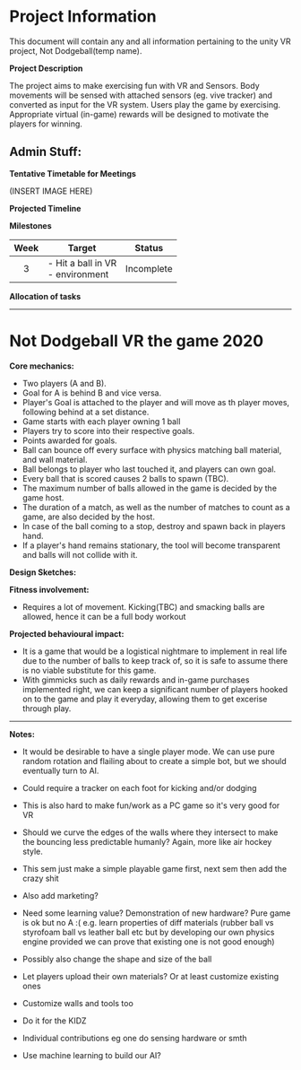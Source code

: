 # Project Information
This document will contain any and all information pertaining to the unity VR project, Not Dodgeball(temp name).

**Project Description**

The project aims to make exercising fun with VR and Sensors. Body movements will be sensed with attached sensors (eg. vive tracker) and converted as input for the VR system. Users play the game by exercising. Appropriate virtual (in-game) rewards will be designed to motivate the players for winning.

## Admin Stuff:
**Tentative Timetable for Meetings**

(INSERT IMAGE HERE)

**Projected Timeline**

**Milestones**

| Week | Target | Status |
| :---: | --- | --- |
|3| - Hit a ball in VR <br /> - environment | Incomplete |


**Allocation of tasks**

---

# Not Dodgeball VR the game 2020

**Core mechanics:**
- Two players (A and B).
- Goal for A is behind B and vice versa.
- Player's Goal is attached to the player and will move as th player moves, following behind at a set distance.
- Game starts with each player owning 1 ball
- Players try to score into their respective goals.
- Points awarded for goals.
- Ball can bounce off every surface with physics matching ball material, and wall material.
- Ball belongs to player who last touched it, and players can own goal.
- Every ball that is scored causes 2 balls to spawn (TBC).
- The maximum number of balls allowed in the game is decided by the game host.
- The duration of a match, as well as the number of matches to count as a game, are also decided by the host.
- In case of the ball coming to a stop, destroy and spawn back in players hand.
- If a player's hand remains stationary, the tool will become transparent and balls will not collide with it.

**Design Sketches:**


**Fitness involvement:**
- Requires a lot of movement. Kicking(TBC) and smacking balls are allowed, hence it can be a full body workout

**Projected behavioural impact:**
- It is a game that would be a logistical nightmare to implement in real life due to the number of balls to keep track of, so it is safe to assume there is no viable substitute for this game.
- With gimmicks such as daily rewards and in-game purchases implemented right, we can keep a significant number of players hooked on to the game and play it everyday, allowing them to get excerise through play.

---

**Notes:**

- It would be desirable to have a single player mode. We can use pure random rotation and flailing about to create a simple bot, but we should eventually turn to AI.
- Could require a tracker on each foot for kicking and/or dodging
- This is also hard to make fun/work as a PC game so it&#39;s very good for VR
- Should we curve the edges of the walls where they intersect to make the bouncing less predictable humanly? Again, more like air hockey style.

- This sem just make a simple playable game first, next sem then add the crazy shit
- Also add marketing?
- Need some learning value? Demonstration of new hardware? Pure game is ok but no A :( e.g. learn properties of diff materials (rubber ball vs styrofoam ball vs leather ball etc but by developing our own physics engine provided we can prove that existing one is not good enough)
- Possibly also change the shape and size of the ball
- Let players upload their own materials? Or at least customize existing ones
- Customize walls and tools too
- Do it for the KIDZ
- Individual contributions eg one do sensing hardware or smth
- Use machine learning to build our AI?
